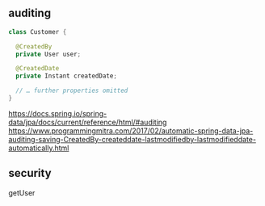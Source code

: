 
## auditing

```java
class Customer {

  @CreatedBy
  private User user;

  @CreatedDate
  private Instant createdDate;

  // … further properties omitted
}
```
https://docs.spring.io/spring-data/jpa/docs/current/reference/html/#auditing
https://www.programmingmitra.com/2017/02/automatic-spring-data-jpa-auditing-saving-CreatedBy-createddate-lastmodifiedby-lastmodifieddate-automatically.html

## security

getUser
